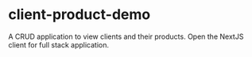 # client-product-demo

A CRUD application to view clients and their products.
Open the NextJS client for full stack application.
